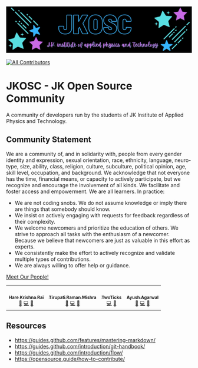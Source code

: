 ![JKOSC gif](intro_logo.gif)
<!-- ALL-CONTRIBUTORS-BADGE:START - Do not remove or modify this section -->
[![All Contributors](https://img.shields.io/badge/all_contributors-4-orange.svg?style=flat-square)](#contributors-)
<!-- ALL-CONTRIBUTORS-BADGE:END -->
# JKOSC - JK Open Source Community 
A community of developers run by the students of JK Institute of Applied Physics and Technology. 

## Community Statement
We are a community of, and in solidarity with, people from every gender identity and expression, sexual orientation, race, ethnicity, language, neuro-type, size, ability, class, religion, culture, subculture, political opinion, age, skill level, occupation, and background. We acknowledge that not everyone has the time, financial means, or capacity to actively participate, but we recognize and encourage the involvement of all kinds. We facilitate and foster access and empowerment. We are all learners.
In practice:
- We are not coding snobs. We do not assume knowledge or imply there are things that somebody should know.
- We insist on actively engaging with requests for feedback regardless of their complexity.
- We welcome newcomers and prioritize the education of others. We strive to approach all tasks with the enthusiasm of a newcomer. Because we believe that newcomers are just as valuable in this effort as experts.
- We consistently make the effort to actively recognize and validate multiple types of contributions.
- We are always willing to offer help or guidance.

[Meet Our People!](people.md)

<!-- TODO : table of events in correct format>

## Major Open Source Programs

| Program                                                                                                | Description                         |
|--------------------------------------------------------------------------------------------------------|-------------------------------------|
|[Linux Foundation Mentorship Program](https://mentorship.lfx.linuxfoundation.org/)                      |                                     |
|[Google Summer of Code](https://summerofcode.withgoogle.com/how-it-works/#timeline)                     |                                     |
|[Outreachy](https://www.outreachy.org/docs/applicant/)                                                  |                                     |
|[MLH Fellowship](https://fellowship.mlh.io/)                                                            |                                     |
|[Season of Docs](https://developers.google.com/season-of-docs)                                          |                                     |
|[Hacktober Fest](https://hacktoberfest.digitalocean.com/)                                               |                                     |
|[FOSSASIA Codeheat](https://codeheat.org/)                                                              |                                     |
|[Season of KDE](https://season.kde.org/)                                                                |                                     |
|[Julia Summer of Code](https://julialang.org/jsoc)                                                      |                                     |
|[Girlscript Summer of Code](https://gssoc.girlscript.tech/)                                             |                                     |

## Organizations you may like!

### [RISC-V](https://github.com/riscv)
RISC-V (pronounced “risk-five”) is a free and open ISA enabling a new era of processor innovation through open standard collaboration. Founded in 2015, the RISC-V Foundation comprises more than 200 members building the first open, collaborative community of software and hardware innovators powering a new era of processor innovation. Born in academia and research, RISC-V ISA delivers a new level of free, extensible software and hardware freedom on architecture, paving the way for the next 50 years of computing design and innovation.
#### Uses:  C, Python, Makefile, Assembly, TeX

### [Circuit Verse](https://github.com/CircuitVerse)
CircuitVerse is a product developed by students at IIIT-Bangalore. It aims to provide a platform where circuits can be designed and simulated using a graphical user interface. While users can design complete CPU implementations within the simulator, the software is designed primarily for educational use. 
#### Uses: JavaScript, HTML, Ruby, CSS, SCSS, Dockerfile

### [Processing Foundation](https://github.com/processing)
Processing is a flexible software sketchbook and a language for learning how to code within the context of the visual arts. Since 2001, Processing has promoted software literacy within the visual arts and visual literacy within technology.
#### Uses: JavaScript, Python, Java, HTML, CSS 

### [Mozilla](https://github.com/mozilla)
Mozilla (stylized as moz://a) is a free software community founded in 1998 by members of Netscape. The Mozilla community uses, develops, spreads and supports Mozilla products, thereby promoting exclusively free software and open standards, with only minor exceptions.
#### Uses:  JavaScript, Python, HTML, CSS, Rust

### [Django](https://github.com/django)
Django is a high-level Python Web framework that encourages rapid development and clean, pragmatic design.
#### Uses:  Python, JavaScript, Makefile, PostScript

## Anatomy of Open Source Projects 
Every open source organization is different, you might find the vocabulary, norms, and communication styles to be completely different..

A typical open source project has the following types of people:

**Author:** The person/s or organization that created the project

**Owner:** The person/s who has administrative ownership over the organization or repository

**Maintainers:** Contributors who are responsible for driving the vision and managing the organizational aspects of the project

**Contributors:** Everyone who has contributed something to the project

**Community Members:** People who use the project

A project also has documentation. These files are usually listed in the top level of a repository.

**LICENSE:** By definition, every open source project must have an open source license. If the project does not have a license, it is not open source.

**README:** The README is the instruction manual that welcomes new community members to the project. It explains why the project is useful and how to get started.

**CONTRIBUTING:** Whereas READMEs help people use the project, contributing docs help people contribute to the project. It explains what types of contributions are needed and how the process works. While not every project has a CONTRIBUTING file, its presence signals that this is a welcoming project to contribute to.

**CODE_OF_CONDUCT:** The code of conduct sets ground rules for participants’ behavior associated and helps to facilitate a friendly, welcoming environment. While not every project has a CODE_OF_CONDUCT file, its presence signals that this is a welcoming project to contribute to.

Finally, open source projects use the following tools to organize discussion. Reading through the archives will give you a good picture of how the community thinks and works.

**Issue tracker:** Where people discuss issues related to the project.

**Pull requests:** Where people discuss and review changes that are in progress.

**Discussion forums or mailing lists:** Some projects may use these channels for conversational topics. Others use the issue tracker for all conversations.

**Synchronous chat channel:** Some projects use chat channels (such as Slack or IRC) for casual conversation, collaboration, and quick exchanges.

## GitHub Issue Flow 
:octocat: Every open source organization is different but you can take a hint from following instructions.

Known bugs and intended new features are tracked using GitHub issues. Issue labels are used to sort issues into categories, such as those which are suitable for beginners.

If you'd like to start working on an existing issue, comment on the issue that you plan to work on it so other contributors know it's being handled and can offer help.

Once you have completed your work on this issue, submit a pull request (PR) against the main branch. In the description field of the PR, include "resolves #XXXX" tagging the issue you are fixing. If the PR addresses the issue but doesn't completely resolve it (i.e. the issue should remain open after your PR is merged), write "addresses #XXXX".

If you discover a bug or have an idea for a new feature you'd like to add, begin by submitting an issue. Please do not simply submit a pull request containing the fix or new feature without making an issue first, we will probably not be able to accept it. Once you have gotten some feedback on the issue and a go ahead to address it, you can follow the process above to contribute the fix or feature.

## Contributors
We recognize all types of contributions. This project follows the [all-contributors](https://github.com/all-contributors/all-contributors) specification. Instructions to add yourself or add contribution emojis to your name are [here](https://github.com/JK-Open-Source-Community/JKOSC/issues/7). You can also post an issue or comment with the text: @all-contributors please add @YOUR-USERNAME for THING(S) and our nice bot will add you.

<!-- ALL-CONTRIBUTORS-LIST:START - Do not remove or modify this section -->
<!-- prettier-ignore-start -->
<!-- markdownlint-disable -->
<table>
  <tr>
    <td align="center"><a href="https://jkinstitute.ac.in/team/"><img src="https://avatars.githubusercontent.com/u/63994966?v=4?s=100" width="100px;" alt=""/><br /><sub><b>Hare Krishna Rai</b></sub></a><br /><a href="https://github.com/JK-Open-Source-Community/JKOSC/issues?q=author%3Aharekrishnarai" title="Bug reports">🐛</a> <a href="https://github.com/JK-Open-Source-Community/JKOSC/commits?author=harekrishnarai" title="Code">💻</a> <a href="https://github.com/JK-Open-Source-Community/JKOSC/commits?author=harekrishnarai" title="Documentation">📖</a></td>
    <td align="center"><a href="https://github.com/trmofsln"><img src="https://avatars.githubusercontent.com/u/53634176?v=4?s=100" width="100px;" alt=""/><br /><sub><b>Tirupati Raman Mishra</b></sub></a><br /><a href="https://github.com/JK-Open-Source-Community/JKOSC/issues?q=author%3Atrmofsln" title="Bug reports">🐛</a> <a href="https://github.com/JK-Open-Source-Community/JKOSC/commits?author=trmofsln" title="Code">💻</a> <a href="https://github.com/JK-Open-Source-Community/JKOSC/commits?author=trmofsln" title="Documentation">📖</a></td>
    <td align="center"><a href="https://github.com/two-ticks"><img src="https://avatars.githubusercontent.com/u/68433541?v=4?s=100" width="100px;" alt=""/><br /><sub><b>TwoTicks</b></sub></a><br /><a href="https://github.com/JK-Open-Source-Community/JKOSC/commits?author=two-ticks" title="Code">💻</a> <a href="https://github.com/JK-Open-Source-Community/JKOSC/commits?author=two-ticks" title="Documentation">📖</a></td>
    <td align="center"><a href="https://github.com/ayushagarwal210"><img src="https://avatars.githubusercontent.com/u/63542407?v=4?s=100" width="100px;" alt=""/><br /><sub><b>Ayush Agarwal</b></sub></a><br /><a href="https://github.com/JK-Open-Source-Community/JKOSC/issues?q=author%3Aayushagarwal210" title="Bug reports">🐛</a> <a href="https://github.com/JK-Open-Source-Community/JKOSC/commits?author=ayushagarwal210" title="Code">💻</a> <a href="https://github.com/JK-Open-Source-Community/JKOSC/commits?author=ayushagarwal210" title="Documentation">📖</a></td>
  </tr>
</table>

<!-- markdownlint-restore -->
<!-- prettier-ignore-end -->

<!-- ALL-CONTRIBUTORS-LIST:END -->
## Resources
- https://guides.github.com/features/mastering-markdown/
- https://guides.github.com/introduction/git-handbook/
- https://guides.github.com/introduction/flow/
- https://opensource.guide/how-to-contribute/
